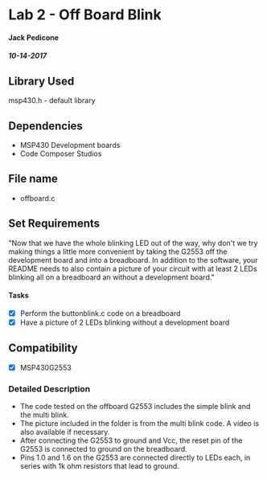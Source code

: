 # Lab 2 - Off Board Blink
#### Jack Pedicone
##### 10-14-2017

## Library Used
msp430.h - default library

## Dependencies
* MSP430 Development boards
* Code Composer Studios 

## File name
* offboard.c

## Set Requirements
"Now that we have the whole blinking LED out of the way, why don't we try making things a little more convenient by taking the G2553 off the development board and into a breadboard. In addition to the software, your README needs to also contain a picture of your circuit with at least 2 LEDs blinking all on a breadboard an without a development board."

#### Tasks
* [x] Perform the buttonblink.c code on a breadboard
* [x] Have a picture of 2 LEDs blinking without a development board

## Compatibility
* [x] MSP430G2553

### Detailed Description

* The code tested on the offboard G2553 includes the simple blink and the multi blink.
* The picture included in the folder is from the multi blink code. A video is also available if necessary.
* After connecting the G2553 to ground and Vcc, the reset pin of the G2553 is connected to ground on the breadboard.
* Pins 1.0 and 1.6 on the G2553 are connected directly to LEDs each, in series with 1k ohm resistors that lead to ground.
